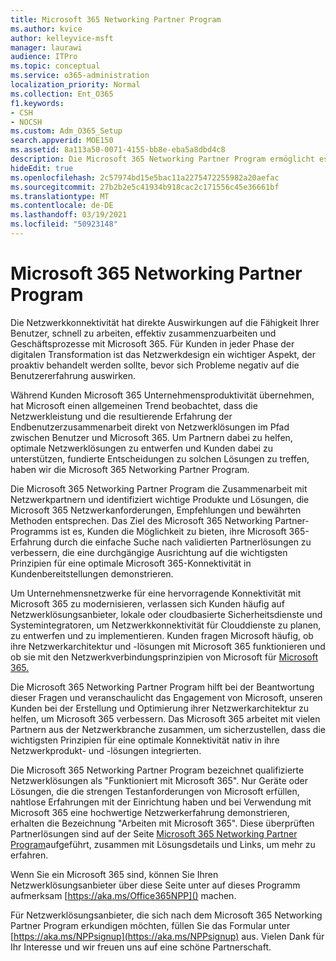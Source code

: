```yaml
---
title: Microsoft 365 Networking Partner Program
ms.author: kvice
author: kelleyvice-msft
manager: laurawi
audience: ITPro
ms.topic: conceptual
ms.service: o365-administration
localization_priority: Normal
ms.collection: Ent_O365
f1.keywords:
- CSH
- NOCSH
ms.custom: Adm_O365_Setup
search.appverid: MOE150
ms.assetid: 8a113a50-0071-4155-bb8e-eba5a8dbd4c8
description: Die Microsoft 365 Networking Partner Program ermöglicht es Ihrem Gerät, zertifiziert zu werden, dass es mit Microsoft 365.
hideEdit: true
ms.openlocfilehash: 2c57974bd15e5bac11a2275472255982a20aefac
ms.sourcegitcommit: 27b2b2e5c41934b918cac2c171556c45e36661bf
ms.translationtype: MT
ms.contentlocale: de-DE
ms.lasthandoff: 03/19/2021
ms.locfileid: "50923148"
---
```

# <a name="microsoft-365-networking-partner-program"></a>Microsoft 365 Networking Partner Program

Die Netzwerkkonnektivität hat direkte Auswirkungen auf die Fähigkeit Ihrer Benutzer, schnell zu arbeiten, effektiv zusammenzuarbeiten und Geschäftsprozesse mit Microsoft 365. Für Kunden in jeder Phase der digitalen Transformation ist das Netzwerkdesign ein wichtiger Aspekt, der proaktiv behandelt werden sollte, bevor sich Probleme negativ auf die Benutzererfahrung auswirken.

Während Kunden Microsoft 365 Unternehmensproduktivität übernehmen, hat Microsoft einen allgemeinen Trend beobachtet, dass die Netzwerkleistung und die resultierende Erfahrung der Endbenutzerzusammenarbeit direkt von Netzwerklösungen im Pfad zwischen Benutzer und Microsoft 365. Um Partnern dabei zu helfen, optimale Netzwerklösungen zu entwerfen und Kunden dabei zu unterstützen, fundierte Entscheidungen zu solchen Lösungen zu treffen, haben wir die Microsoft 365 Networking Partner Program.

Die Microsoft 365 Networking Partner Program die Zusammenarbeit mit Netzwerkpartnern und identifiziert wichtige Produkte und Lösungen, die Microsoft 365 Netzwerkanforderungen, Empfehlungen und bewährten Methoden entsprechen. Das Ziel des Microsoft 365 Networking Partner-Programms ist es, Kunden die Möglichkeit zu bieten, ihre Microsoft 365-Erfahrung durch die einfache Suche nach validierten Partnerlösungen zu verbessern, die eine durchgängige Ausrichtung auf die wichtigsten Prinzipien für eine optimale Microsoft 365-Konnektivität in Kundenbereitstellungen demonstrieren.

Um Unternehmensnetzwerke für eine hervorragende Konnektivität mit Microsoft 365 zu modernisieren, verlassen sich Kunden häufig auf Netzwerklösungsanbieter, lokale oder cloudbasierte Sicherheitsdienste und Systemintegratoren, um Netzwerkkonnektivität für Clouddienste zu planen, zu entwerfen und zu implementieren. Kunden fragen Microsoft häufig, ob ihre Netzwerkarchitektur und -lösungen mit Microsoft 365 funktionieren und ob sie mit den Netzwerkverbindungsprinzipien von Microsoft für [Microsoft 365.](./microsoft-365-network-connectivity-principles.md)

Die Microsoft 365 Networking Partner Program hilft bei der Beantwortung dieser Fragen und veranschaulicht das Engagement von Microsoft, unseren Kunden bei der Erstellung und Optimierung ihrer Netzwerkarchitektur zu helfen, um Microsoft 365 verbessern. Das Microsoft 365 arbeitet mit vielen Partnern aus der Netzwerkbranche zusammen, um sicherzustellen, dass die wichtigsten Prinzipien für eine optimale Konnektivität nativ in ihre Netzwerkprodukt- und -lösungen integrierten.

Die Microsoft 365 Networking Partner Program bezeichnet qualifizierte Netzwerklösungen als "Funktioniert mit Microsoft 365". Nur Geräte oder Lösungen, die die strengen Testanforderungen von Microsoft erfüllen, nahtlose Erfahrungen mit der Einrichtung haben und bei Verwendung mit Microsoft 365 eine hochwertige Netzwerkerfahrung demonstrieren, erhalten die Bezeichnung "Arbeiten mit Microsoft 365". Diese überprüften Partnerlösungen sind auf der Seite [Microsoft 365 Networking Partner Program](https://www.microsoft.com/microsoft-365/partners/O365networkingpartners)aufgeführt, zusammen mit Lösungsdetails und Links, um mehr zu erfahren.

Wenn Sie ein Microsoft 365 sind, können Sie Ihren Netzwerklösungsanbieter über diese Seite unter auf dieses Programm aufmerksam [https://aka.ms/Office365NPP]() machen.

Für Netzwerklösungsanbieter, die sich nach dem Microsoft 365 Networking Partner Program erkundigen möchten, füllen Sie das Formular unter [https://aka.ms/NPPsignup](https://aka.ms/NPPsignup) aus. Vielen Dank für Ihr Interesse und wir freuen uns auf eine schöne Partnerschaft.